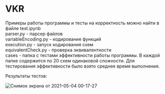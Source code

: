 # VKR
Примеры работы программы и тесты на корректность можно найти в файле test.ipynb  
parser.py - парсер файлов  
variableEncoding.py - кодирование функций  
execution.py - запуск кодирования схем  
equivalentCheck.py - проверка эквивалентности  
cases - папка с тестами эффективности работы программы. В каждой папке содержится по 20 схем одинаковой сложности. Для тестирования эффективности было взято среднее время выполнения.

Результаты тестов:

![Снимок экрана от 2021-05-04 00-17-27](https://user-images.githubusercontent.com/49210288/116934919-42add280-ac6e-11eb-81c2-d2d3b650225c.png)

